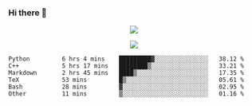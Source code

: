 ### Hi there 👋

<!--
**SuuTTT/SuuTTT** is a ✨ _special_ ✨ repository because its `README.md` (this file) appears on your GitHub profile.

Here are some ideas to get you started:

- 🔭 I’m currently working on ...
- 🌱 I’m currently learning ...
- 👯 I’m looking to collaborate on ...
- 🤔 I’m looking for help with ...
- 💬 Ask me about ...
- 📫 How to reach me: ...
- 😄 Pronouns: ...
- ⚡ Fun fact: ...
-->

<div align='center'>
    <p align='center'>
        <img src='https://github-readme-stats.vercel.app/api?line_height=27&username=SuuTTT&show_icons=true&theme=solarized-light'/>
    </p>
</div>    
<div align='center'>  
    <p align='center'>
        <img src='https://github-readme-stats.vercel.app/api/wakatime?username=SuuTTT&theme=solarized-light'/>
    </p>
    
</div>  

<!--START_SECTION:waka-->

```text
Python         6 hrs 4 mins    █████████▓░░░░░░░░░░░░░░░   38.12 %
C++            5 hrs 17 mins   ████████▒░░░░░░░░░░░░░░░░   33.21 %
Markdown       2 hrs 45 mins   ████▒░░░░░░░░░░░░░░░░░░░░   17.35 %
TeX            53 mins         █▒░░░░░░░░░░░░░░░░░░░░░░░   05.61 %
Bash           28 mins         ▓░░░░░░░░░░░░░░░░░░░░░░░░   02.95 %
Other          11 mins         ▒░░░░░░░░░░░░░░░░░░░░░░░░   01.16 %
```

<!--END_SECTION:waka-->
